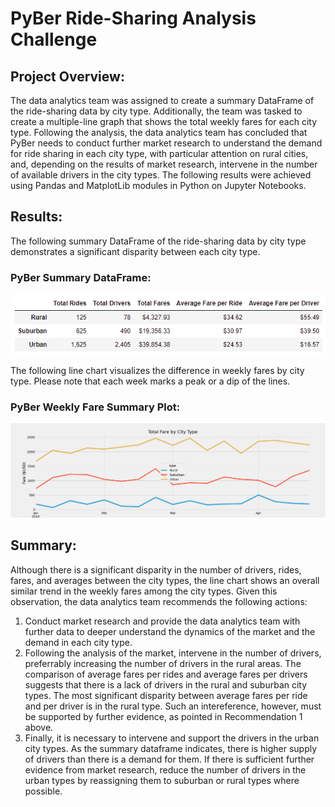 # PyBer Ride-Sharing Analysis Challenge
## Project Overview:

The data analytics team was assigned to create a summary DataFrame of the ride-sharing data by city type. Additionally, the team was tasked to create a multiple-line graph that shows the total weekly fares for each city type. Following the analysis, the data analytics team has concluded that PyBer needs to conduct further market research to understand the demand for ride sharing in each city type, with particular attention on rural cities, and, depending on the results of market research, intervene in the number of available drivers in the city types. The following results were achieved using Pandas and MatplotLib modules in Python on Jupyter Notebooks. 

## Results:
The following summary DataFrame of the ride-sharing data by city type demonstrates a significant disparity between each city type.
### PyBer Summary DataFrame:
![pyber_summary](analysis/pyber_summary.png)

The following line chart visualizes the difference in weekly fares by city type. Please note that each week marks a peak or a dip of the lines. 
### PyBer Weekly Fare Summary Plot: 
![PyBer_fare_summary](analysis/PyBer_fare_summary.png)

## Summary:
Although there is a significant disparity in the number of drivers, rides, fares, and averages between the city types, the line chart shows an overall similar trend in the weekly fares among the city types. Given this observation, the data analytics team recommends the following actions: 
  1. Conduct market research and provide the data analytics team with further data to deeper understand the dynamics of the market and the demand in each city type. 
  2. Following the analysis of the market, intervene in the number of drivers, preferrably increasing the number of drivers in the rural areas. The comparison of average fares per rides and average fares per drivers suggests that there is a lack of drivers in the rural and suburban city types. The most significant disparity between average fares per ride and per driver is in the rural type. Such an intereference, however, must be supported by further evidence, as pointed in Recommendation 1 above. 
  3. Finally, it is necessary to intervene and support the drivers in the urban city types. As the summary dataframe indicates, there is higher supply of drivers than there is a demand for them. If there is sufficient further evidence from market research, reduce the number of drivers in the urban types by reassigning them to suburban or rural types where possible. 
